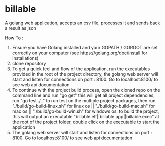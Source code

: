 # billable
A golang web application, accepts an csv file, processes it and sends back a result as json

How To : 
1. Ensure you have Golang installed and your GOPATH / GOROOT are set correctly on your computer (see https://golang.org/doc/install for installations)
2. clone repository
3. To get a quick feel and flow of the application, run the executables provided in the root of the project directory, the golang web server will start and listen for connections on port : 8100. Go to localhost:8100/ to see web api documentation
4. To continue with the project build process, open the cloned repo on the command line and run "go get" this will get all project dependencies, run "go test ./.." to run test on the multiple project packages, then run "./build/go-build-linux.sh" for linux os || "./build/go-build-mac.sh" for mac os || "./build/go-build-win.sh" for windows os, to build the project, this will output an executable "billable.elf||billable.app||billable.exec" at the root of the project folder, double click on the executable to start the application
5.  The golang web server will start and listen for connections on port : 8100. Go to localhost:8100/ to see web api documentation
